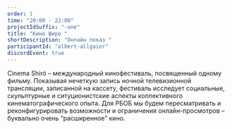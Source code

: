 ```yaml
---
order: 1
time: "20:00 - 22:00"
projectIdSuffix: "-one"
title: "Кино Широ "
shortDescription: "Онлайн показ "
participantId: "albert-allgaier"
discordEvent: true
---
```


Cinema Shiró – международный кинофестиваль, посвященный одному фильму. Показывая нечеткую запись ночной телевизионной трансляции, записанной на кассету, фестиваль исследует социальные, скульптурные и ситуционистские аспекты коллективного кинематографического опыта. Для РБОБ мы будем пересматривать и реконфигурировать возможности и ограничения онлайн-просмотров – буквально очень “расширенное” кино.
